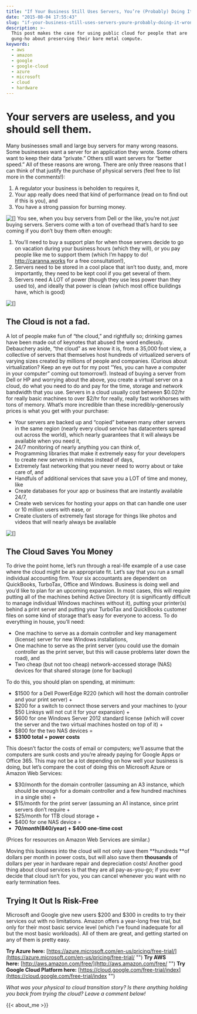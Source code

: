 ```yaml
---
title: "If Your Business Still Uses Servers, You’re (Probably) Doing It Wrong"
date: "2015-08-04 17:55:43"
slug: "if-your-business-still-uses-servers-youre-probably-doing-it-wrong"
description: >-
  This post makes the case for using public cloud for people that are
  gung-ho about preserving their bare metal compute.
keywords:
  - aws
  - amazon
  - google
  - google-cloud
  - azure
  - microsoft
  - cloud
  - hardware
---
```


# **Your servers are useless, and you should sell them.**
Many businesses small and large buy servers for many wrong reasons. Some businesses want a server for an application they wrote. Some others want to keep their data “private.” Others still want servers for “better speed.”
All of these reasons are wrong. There are only three reasons that I can think of that justify the purchase of physical servers (feel free to list more in the comments!):
1. A regulator your business is beholden to requires it,
2. Your app really does need that kind of performance (read on to find out if this is you), and
3. You have a strong passion for burning money. <!--more-->

![[]](https://media.licdn.com/mpr/mpr/AAEAAQAAAAAAAAUiAAAAJDE1MjQxZTdmLWVhZmQtNDg0OS1iYTFmLTJhMzFmMDU1ZjhhNA.jpg "")
You see, when you buy servers from Dell or the like, you’re not *just* buying servers. Servers come with a ton of overhead that’s hard to see coming if you don’t buy them often enough:
1. You’ll need to buy a support plan for when those servers decide to go on vacation during your business hours (which they will), or you pay people like me to support them (which I’m happy to do! http://caranna.works for a free consultation!),
2. Servers need to be stored in a cool place that isn’t too dusty, and, more importantly, they need to be kept cool if you get several of them.
3. Servers need A LOT of power (though they use less power than they used to), and ideally that power is clean (which most office buildings have, which is good)

![[]](https://media.licdn.com/mpr/mpr/AAEAAQAAAAAAAAI5AAAAJDUzNDNmYzEyLThhNDctNDI1MC04NjFlLWE1ZjgyYjJkMTBkNQ.jpg "")

## **The Cloud is not a fad.**
A lot of people make fun of “the cloud,” and rightfully so; drinking games have been made out of keynotes that abused the word endlessly. Debauchery aside, “the cloud” as we know it is, from a 35,000 foot view, a collective of servers that themselves host hundreds of virtualized servers of varying sizes created by millions of people and companies. (Curious about virtualization? Keep an eye out for my post “Yes, you can have a computer in your computer” coming out tomorrow!). Instead of buying a server from Dell or HP and worrying about the above, you create a virtual server on a cloud, do what you need to do and pay for the time, storage and network bandwidth that you use.
Servers in a cloud usually cost between $0.02/hr for really basic machines to over $2/hr for really, really fast workhorses with tons of memory. What’s more incredible than these incredibly-generously prices is what you get with your purchase:
* Your servers are backed up and “copied” between many other servers in the same region (nearly every cloud service has datacenters spread out across the world), which nearly guarantees that it will always be available when you need it,
* 24/7 monitoring of nearly anything you can think of,
* Programming libraries that make it extremely easy for your developers to create new servers in minutes instead of days,
* Extremely fast networking that you never need to worry about or take care of, and
* Handfuls of additional services that save you a LOT of time and money, like
* Create databases for your app or business that are instantly available 24/7,
* Create web services for hosting your apps on that can handle one user or 10 million users with ease, or
* Create clusters of extremely fast storage for things like photos and videos that will nearly always be available

![[]](https://media.licdn.com/mpr/mpr/AAEAAQAAAAAAAALpAAAAJDFhODdlYmFiLTM4N2YtNDExNi04ZWViLTA2N2NmMDUwMGU1OQ.jpg "")

## **The Cloud Saves You Money**
To drive the point home, let’s run through a real-life example of a use case where the cloud might be an appropriate fit.
Let’s say that you run a small individual accounting firm. Your six accountants are dependent on QuickBooks, TurboTax, Office and Windows. Business is doing well and you’d like to plan for an upcoming expansion.
In most cases, this will require putting all of the machines behind Active Directory (it is significantly difficult to manage individual Windows machines without it), putting your printer(s) behind a print server and putting your TurboTax and QuickBooks customer files on some kind of storage that’s easy for everyone to access.
To do everything in house, you’ll need:
* One machine to serve as a domain controller and key management (license) server for new Windows installations,
* One machine to serve as the print server (you could use the domain controller as the print server, but this will cause problems later down the road), and
* Two cheap (but not too cheap) network-accessed storage (NAS) devices for that shared storage (one for backup)

To do this, you should plan on spending, at minimum:
* $1500 for a Dell PowerEdge R220 (which will host the domain controller and your print server) +
* $200 for a switch to connect those servers and your machines to (your $50 Linksys will not cut it for your expansion) +
* $600 for one Windows Server 2012 standard license (which will cover the server and the two virtual machines hosted on top of it) +
* $800 for the two NAS devices =
* **$3100 total + power costs**

 This doesn’t factor the costs of email or computers; we’ll assume that the computers are sunk costs and you’re already paying for Google Apps or Office 365.
This may not be a lot depending on how well your business is doing, but let’s compare the cost of doing this on Microsoft Azure or Amazon Web Services:
* $30/month for the domain controller (assuming an A3 instance, which should be enough for a domain controller and a few hundred machines in a single site) +
* $15/month for the print server (assuming an A1 instance, since print servers don’t require +
* $25/month for 1TB cloud storage +
* $400 for one NAS device =
* **$70/month ($840/year) + $400 one-time cost**

(Prices for resources on Amazon Web Services are similar.)

Moving this business into the cloud will not only save them **hundreds **of dollars per month in power costs, but will also save them **thousands** of dollars per year in hardware repair and depreciation costs! Another good thing about cloud services is that they are all pay-as-you-go; if you ever decide that cloud isn’t for you, you can cancel whenever you want with no early termination fees.
## **Trying It Out Is Risk-Free**
Microsoft and Google give new users $200 and $300 in credits to try their services out with no limitations. Amazon offers a year-long free trial, but only for their most basic service level (which I’ve found inadequate for all but the most basic workloads). All of them are great, and getting started on any of them is pretty easy.

**Try Azure here:** [https://azure.microsoft.com/en-us/pricing/free-trial/](https://azure.microsoft.com/en-us/pricing/free-trial/ "")
**Try AWS here:** [http://aws.amazon.com/free/](http://aws.amazon.com/free/ "")
**Try Google Cloud Platform here:** [https://cloud.google.com/free-trial/index](https://cloud.google.com/free-trial/index "")

*What was your physical to cloud transition story? Is there anything holding you back from trying the cloud? Leave a comment below!*

{{< about_me >}}
